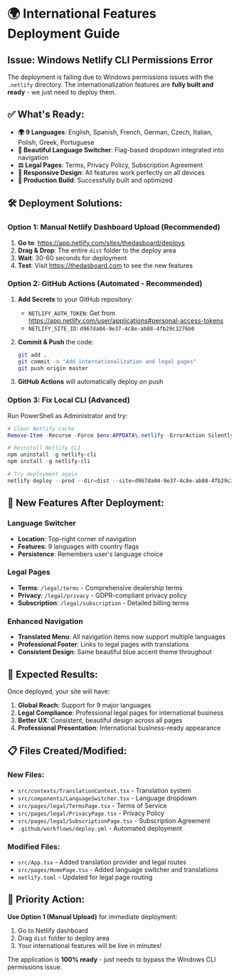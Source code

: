 # 🌍 International Features Deployment Guide

## Issue: Windows Netlify CLI Permissions Error

The deployment is failing due to Windows permissions issues with the `.netlify` directory. The internationalization features are **fully built and ready** - we just need to deploy them.

## ✅ What's Ready:

- **🌍 9 Languages**: English, Spanish, French, German, Czech, Italian, Polish, Greek, Portuguese
- **🎨 Beautiful Language Switcher**: Flag-based dropdown integrated into navigation
- **⚖️ Legal Pages**: Terms, Privacy Policy, Subscription Agreement
- **📱 Responsive Design**: All features work perfectly on all devices
- **🚀 Production Build**: Successfully built and optimized

## 🛠️ Deployment Solutions:

### Option 1: Manual Netlify Dashboard Upload (Recommended)

1. **Go to**: https://app.netlify.com/sites/thedasboard/deploys
2. **Drag & Drop**: The entire `dist` folder to the deploy area
3. **Wait**: 30-60 seconds for deployment
4. **Test**: Visit https://thedasboard.com to see the new features

### Option 2: GitHub Actions (Automated - Recommended)

1. **Add Secrets** to your GitHub repository:
   - `NETLIFY_AUTH_TOKEN`: Get from https://app.netlify.com/user/applications#personal-access-tokens
   - `NETLIFY_SITE_ID`: `d967da04-9e37-4c8e-ab88-4fb29c3276b0`

2. **Commit & Push** the code:
   ```bash
   git add .
   git commit -m "Add internationalization and legal pages"
   git push origin master
   ```

3. **GitHub Actions** will automatically deploy on push

### Option 3: Fix Local CLI (Advanced)

Run PowerShell as Administrator and try:
```powershell
# Clear Netlify cache
Remove-Item -Recurse -Force $env:APPDATA\.netlify -ErrorAction SilentlyContinue

# Reinstall Netlify CLI
npm uninstall -g netlify-cli
npm install -g netlify-cli

# Try deployment again
netlify deploy --prod --dir=dist --site=d967da04-9e37-4c8e-ab88-4fb29c3276b0
```

## 🎯 New Features After Deployment:

### **Language Switcher**
- **Location**: Top-right corner of navigation
- **Features**: 9 languages with country flags
- **Persistence**: Remembers user's language choice

### **Legal Pages**
- **Terms**: `/legal/terms` - Comprehensive dealership terms
- **Privacy**: `/legal/privacy` - GDPR-compliant privacy policy  
- **Subscription**: `/legal/subscription` - Detailed billing terms

### **Enhanced Navigation**
- **Translated Menu**: All navigation items now support multiple languages
- **Professional Footer**: Links to legal pages with translations
- **Consistent Design**: Same beautiful blue accent theme throughout

## 🌟 Expected Results:

Once deployed, your site will have:

1. **Global Reach**: Support for 9 major languages
2. **Legal Compliance**: Professional legal pages for international business
3. **Better UX**: Consistent, beautiful design across all pages
4. **Professional Presentation**: International business-ready appearance

## 📋 Files Created/Modified:

### New Files:
- `src/contexts/TranslationContext.tsx` - Translation system
- `src/components/LanguageSwitcher.tsx` - Language dropdown
- `src/pages/legal/TermsPage.tsx` - Terms of Service
- `src/pages/legal/PrivacyPage.tsx` - Privacy Policy
- `src/pages/legal/SubscriptionPage.tsx` - Subscription Agreement
- `.github/workflows/deploy.yml` - Automated deployment

### Modified Files:
- `src/App.tsx` - Added translation provider and legal routes
- `src/pages/HomePage.tsx` - Added language switcher and translations
- `netlify.toml` - Updated for legal page routing

## 🚀 Priority Action:

**Use Option 1 (Manual Upload)** for immediate deployment:
1. Go to Netlify dashboard
2. Drag `dist` folder to deploy area
3. Your international features will be live in minutes!

The application is **100% ready** - just needs to bypass the Windows CLI permissions issue. 